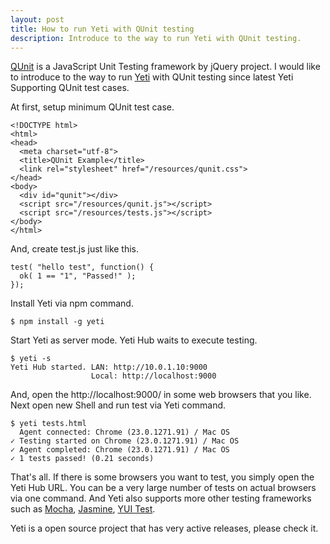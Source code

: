 ```yaml
---
layout: post
title: How to run Yeti with QUnit testing
description: Introduce to the way to run Yeti with QUnit testing.
---
```


[QUnit][qunit] is a JavaScript Unit Testing framework by jQuery project. I
would like to introduce to the way to run [Yeti][yeti] with QUnit testing
since latest Yeti Supporting QUnit test cases.

At first, setup minimum QUnit test case.

	<!DOCTYPE html>
	<html>
	<head>
	  <meta charset="utf-8">
	  <title>QUnit Example</title>
	  <link rel="stylesheet" href="/resources/qunit.css">
	</head>
	<body>
	  <div id="qunit"></div>
	  <script src="/resources/qunit.js"></script>
	  <script src="/resources/tests.js"></script>
	</body>
	</html>

And, create test.js just like this.

	test( "hello test", function() {
	  ok( 1 == "1", "Passed!" );
	});

Install Yeti via npm command.

	$ npm install -g yeti

Start Yeti as server mode. Yeti Hub waits to execute testing.

	$ yeti -s
	Yeti Hub started. LAN: http://10.0.1.10:9000
	                  Local: http://localhost:9000

And, open the http://localhost:9000/ in some web browsers that you like.
Next open new Shell and run test via Yeti command.

	$ yeti tests.html
	  Agent connected: Chrome (23.0.1271.91) / Mac OS
	✓ Testing started on Chrome (23.0.1271.91) / Mac OS
	✓ Agent completed: Chrome (23.0.1271.91) / Mac OS
	✓ 1 tests passed! (0.21 seconds)

That's all. If there is some browsers you want to test, you simply open the
Yeti Hub URL. You can be a very large number of tests on actual browsers via
one command. And Yeti also supports more other testing frameworks such as
[Mocha][mocha], [Jasmine][jasmine], [YUI Test][yuitest].

Yeti is a open source project that has very active releases, please check it.

[qunit]: http://qunitjs.com/
[yeti]: http://yeti.cx/
[mocha]: http://visionmedia.github.com/mocha/
[jasmine]: http://pivotal.github.com/jasmine/
[yuitest]: http://yuilibrary.com/yui/docs/test/
